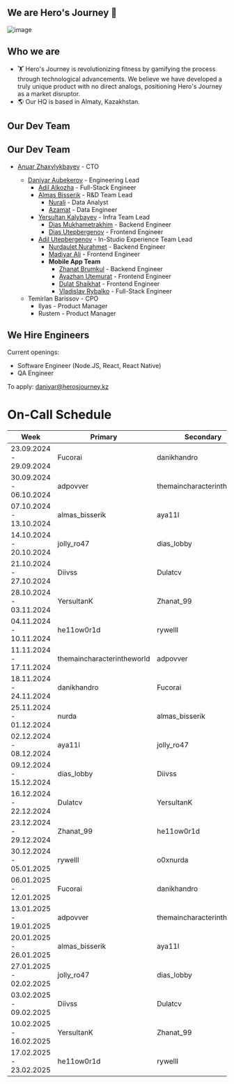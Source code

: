 ## We are Hero's Journey 👋

![image](https://github.com/user-attachments/assets/1cacda9f-e75b-453e-ba9b-bd2eb31e9cf1)

## Who we are

- 🏋️ Hero's Journey is revolutionizing fitness by gamifying the process through technological advancements. We believe we have developed a truly unique product with no direct analogs, positioning Hero's Journey as a market disruptor.
- 🌎 Our HQ is based in Almaty, Kazakhstan.

## Our Dev Team

## Our Dev Team

- [Anuar Zhaxylykbayev](https://github.com/zhaxylykbayev) - CTO

  - [Daniyar Aubekerov](https://github.com/daniyardake) - Engineering Lead
    - [Adil Alkozha](https://github.com/Almas007) - Full-Stack Engineer
    - [Almas Bisserik](https://github.com/Almas007) - R&D Team Lead
      - [Nurali](https://github.com/Almas007) - Data Analyst
      - [Azamat](https://github.com/Almas007) - Data Engineer
    - [Yersultan Kalybayev](https://github.com/Yersultans) - Infra Team Lead
      - [Dias Mukhametrakhim](https://github.com/Almas007) - Backend Engineer
      - [Dias Utepbergenov](https://github.com/Almas007) - Frontend Engineer
    - [Adil Utepbergenov](https://github.com/Adil-U) - In-Studio Experience Team Lead
      - [Nurdaulet Nurahmet](https://github.com/Almas007) - Backend Engineer
      - [Madiyar Ali](https://github.com/Almas007) - Frontend Engineer
      - **Mobile App Team**
        - [Zhanat Brumkul](https://github.com/zhanat1999) - Backend Engineer
        - [Ayazhan Utemurat](https://github.com/ayazhanutemurat) - Frontend Engineer
        - [Dulat Shaikhat](https://github.com/Dulatinho) - Frontend Engineer
        - [Vladislav Rybalko](https://github.com/rywell) - Full-Stack Engineer
  - Temirlan Barissov - CPO
    - Ilyas - Product Manager
    - Rustem - Product Manager  

## We Hire Engineers

Current openings:
- Software Engineer (Node.JS, React, React Native)
- QA Engineer

To apply: daniyar@herosjourney.kz

# On-Call Schedule

| Week                     | Primary                  | Secondary                |
|---------------------------|--------------------------|--------------------------|
| 23.09.2024 - 29.09.2024   | Fucorai                  | danikhandro              |
| 30.09.2024 - 06.10.2024   | adpovver                 | themaincharacterintheworld|
| 07.10.2024 - 13.10.2024   | almas_bisserik           | aya11l                   |
| 14.10.2024 - 20.10.2024   | jolly_ro47               | dias_lobby               |
| 21.10.2024 - 27.10.2024   | Diivss                   | Dulatcv                  |
| 28.10.2024 - 03.11.2024   | YersultanK               | Zhanat_99                |
| 04.11.2024 - 10.11.2024   | he11ow0r1d               | rywelll                  |
| 11.11.2024 - 17.11.2024   | themaincharacterintheworld                 | adpovver                 |
| 18.11.2024 - 24.11.2024   | danikhandro              | Fucorai                  |
| 25.11.2024 - 01.12.2024   | nurda                    | almas_bisserik           |
| 02.12.2024 - 08.12.2024   | aya11l                   | jolly_ro47               |
| 09.12.2024 - 15.12.2024   | dias_lobby               | Diivss                   |
| 16.12.2024 - 22.12.2024   | Dulatcv                  | YersultanK               |
| 23.12.2024 - 29.12.2024   | Zhanat_99                | he11ow0r1d               |
| 30.12.2024 - 05.01.2025   | rywelll                  | o0xnurda                 |
| 06.01.2025 - 12.01.2025   | Fucorai                  | danikhandro              |
| 13.01.2025 - 19.01.2025   | adpovver                 | themaincharacterintheworld|
| 20.01.2025 - 26.01.2025   | almas_bisserik           | aya11l                   |
| 27.01.2025 - 02.02.2025   | jolly_ro47               | dias_lobby               |
| 03.02.2025 - 09.02.2025   | Diivss                   | Dulatcv                  |
| 10.02.2025 - 16.02.2025   | YersultanK               | Zhanat_99                |
| 17.02.2025 - 23.02.2025   | he11ow0r1d               | rywelll                  |



